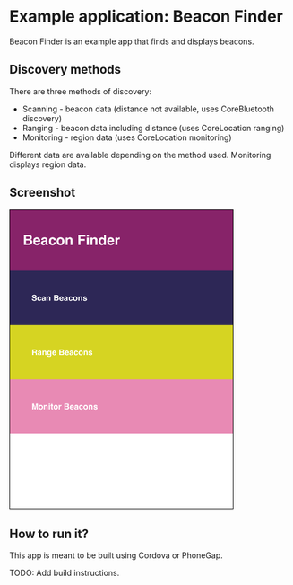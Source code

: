 # Example application: Beacon Finder

Beacon Finder is an example app that finds and displays beacons.

## Discovery methods

There are three methods of discovery:

* Scanning - beacon data (distance not available, uses CoreBluetooth discovery)
* Ranging - beacon data including distance (uses CoreLocation ranging)
* Monitoring - region data (uses CoreLocation monitoring)

Different data are available depending on the method used. Monitoring displays region data.

## Screenshot

![Beacon Finder screenshot](beacon-finder-screenshot.png)

## How to run it?

This app is meant to be built using Cordova or PhoneGap.

TODO: Add build instructions.
